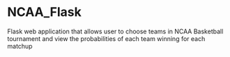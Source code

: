 # NCAA_Flask
Flask web application that allows user to choose teams in NCAA Basketball tournament and view the probabilities of each team winning for each matchup
